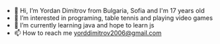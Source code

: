 - 👋 Hi, I’m Yordan Dimitrov from Bulgaria, Sofia and I'm 17 years old
- 👀 I’m interested in programing, table tennis and playing video games
- 🌱 I’m currently learning java and hope to learn js
- 📫 How to reach me yorddimitrov2006@gmail.com
